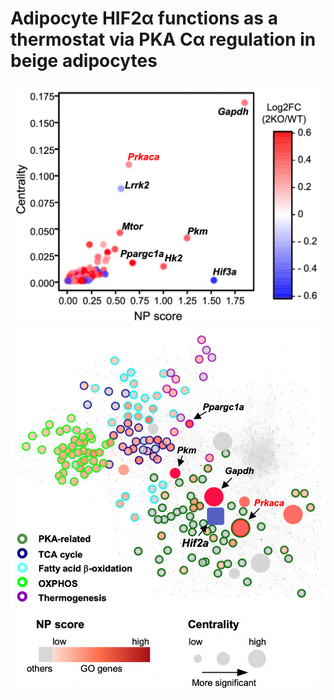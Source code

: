 # Adipocyte HIF2α functions as a thermostat via PKA Cα regulation in beige adipocytes
<p align="center">
  
  <img src="sample_plot1.png" width="600" />
  <img src="sample_plot2.png" width="600" />
</p>
